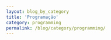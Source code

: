 ```yaml
---
layout: blog_by_category
title: 'Programação'
category: programming
permalink: /blog/category/programming/
---
```

